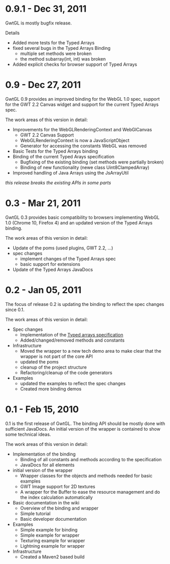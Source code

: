 # 0.9.1 - Dec 31, 2011 #

GwtGL is mostly bugfix release.

Details
  * Added more tests for the Typed Arrays
  * fixed several bugs in the Typed Arrays Binding
    * multiple set methods were broken
    * the method subarray(int, int) was broken
  * Added explicit checks for browser support of Typed Arrays

# 0.9 - Dec 27, 2011 #

GwtGL 0.9 provides an improved binding for the WebGL 1.0 spec, support for the GWT 2.2 Canvas widget and support for the current Typed Arrays spec.

The work areas of this version in detail:
  * Improvements for the WebGLRenderingContext and WebGlCanvas
    * GWT 2.2 Canvas Support
    * WebGLRenderingContext is now a JavaScriptObject
    * Generator for accessing the constants WebGL was removed
  * Basic Tests for the Typed Arrays binding
  * Binding of the current Typed Arays specification
    * Bugfixing of the existing binding (set methods were partially broken)
    * Binding of new functionality (newe class Uint8ClampedArray)
  * Improved handling of Java Arrays using the JsArrayUtil

_this release breaks the existing APIs in some parts_

# 0.3 - Mar 21, 2011 #

GwtGL 0.3 provides basic compatibility to browsers implementing WebGL 1.0 (Chrome 10, Firefox 4) and an updated version of the Typed Arrays binding.

The work areas of this version in detail:
  * Update of the poms (used plugins, GWT 2.2, ...)
  * spec changes
    * implement changes of the Typed Arrays spec
    * basic support for extensions
  * Update of the Typed Arrays JavaDocs

# 0.2 - Jan 05, 2011 #

The focus of release 0.2 is updating the binding to reflect the spec changes since 0.1.

The work areas of this version in detail:
  * Spec changes
    * Implementation of the [Typed arrays specification](TypedArrays.md)
    * Added/changed/removed methods and constants
  * Infrastructure
    * Moved the wrapper to a new tech demo area to make clear that the wrapper is not part of the core API
    * updated the poms
    * cleanup of the project structure
    * Refactoring/cleanup of the code generators
  * Examples
    * updated the examples to reflect the spec changes
    * Created more binding demos

# 0.1 - Feb 15, 2010 #

0.1 is the first release of GwtGL. The binding API should be mostly done with sufficient JavaDocs.
An initial version of the wrapper is contained to show some technical ideas.

The work areas of this version in detail:
  * Implementation of the binding
    * Binding of all constants and methods according to the specification
    * JavaDocs for all elements
  * initial version of the wrapper
    * Wrapper classes for the objects and methods needed for basic examples
    * GWT Image support for 2D textures
    * A wrapper for the Buffer to ease the resource management and do the index calculation automatically
  * Basic documentation in the wiki
    * Overview of the binding and wrapper
    * Simple tutorial
    * Basic developer documentation
  * Examples
    * Simple example for binding
    * Simple example for wrapper
    * Texturing example for wrapper
    * Lightning example for wrapper
  * Infrastructure
    * Created a Maven2 based build